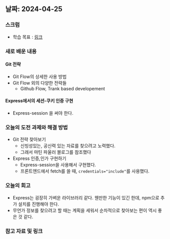## 날짜: 2024-04-25

### 스크럼
- 학습 목표 : [링크](https://www.notion.so/goorm/24-04-26-9c565a035b1d47e4a8d6f5485674a3e3?pvs=4)

### 새로 배운 내용
#### Git 전략
- Git Flow의 상세한 사용 방법
- Git Flow 외의 다양한 전략들
    - Github Flow, Trank based developement
#### Express에서의 세션-쿠키 인증 구현
- Express-session 을 써야 한다.

### 오늘의 도전 과제와 해결 방법
- Git 전략 찾아보기
    - 신빙성있는, 공신력 있는 자료를 찾으려고 노력했다.
    - 그래서 마틴 파울러 블로그를 참조했다
- Express 인증,인가 구현하기
    - Express-session을 사용해서 구현했다.
    - 프론트엔드에서 fetch를 쓸 때, `credentials="include"`를 사용했다.

### 오늘의 회고
- Express는 굉장히 가벼운 라이브러리 같다. 웬만한 기능이 있긴 한데, npm으로 추가 설치를 진행해야 한다.
- 무언가 정보를 찾으려고 할 때는 계획을 세워서 순차적으로 찾아보는 편이 역시 좋은 것 같다.

### 참고 자료 및 링크
